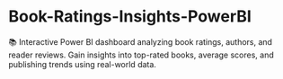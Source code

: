 # Book-Ratings-Insights-PowerBI
📚 Interactive Power BI dashboard analyzing book ratings, authors, and reader reviews. Gain insights into top-rated books, average scores, and publishing trends using real-world data.
